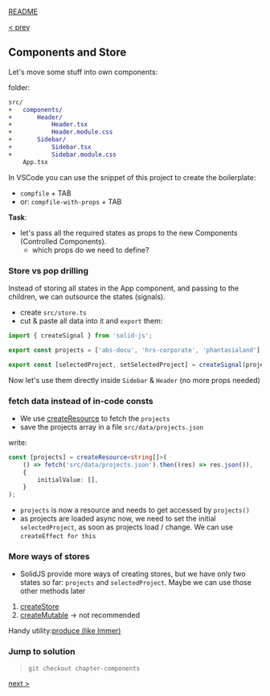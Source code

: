 [README](../README.md)

[< prev](4_Chapter_Layout.md)

## Components and Store

Let's move some stuff into own components:

folder:

```diff
src/
+   components/
+       Header/
+           Header.tsx
+           Header.module.css
+       Sidebar/
+           Sidebar.tsx
+           Sidebar.module.css
    App.tsx
```

In VSCode you can use the snippet of this project to create the boilerplate:

-   `compfile` + TAB
-   or: `compfile-with-props` + TAB

**Task**:

-   let's pass all the required states as props to the new Components (Controlled Components).
    -   which props do we need to define?

### Store vs pop drilling

Instead of storing all states in the App component, and passing to the children, we can outsource the states (signals).

-   create `src/store.ts`
-   cut & paste all data into it and `export` them:

```ts
import { createSignal } from 'solid-js';

export const projects = ['abs-docu', 'hrs-corporate', 'phantasialand'];

export const [selectedProject, setSelectedProject] = createSignal(projects[0]);
```

Now let's use them directly inside `Sidebar` & `Header` (no more props needed)

### fetch data instead of in-code consts

-   We use [createResource](https://www.solidjs.com/docs/latest/api#createresource) to fetch the `projects`
-   save the projects array in a file `src/data/projects.json`

write:

```ts
const [projects] = createResource<string[]>(
    () => fetch('src/data/projects.json').then((res) => res.json()),
    {
        initialValue: [],
    }
);
```

-   `projects` is now a resource and needs to get accessed by `projects()`
-   as projects are loaded async now, we need to set the initial `selectedProject`, as soon as projects load / change.
    We can use `createEffect for this`

### More ways of stores

-   SolidJS provide more ways of creating stores, but we have only two states so far: `projects` and `selectedProject`. Maybe we can use those other methods later

1. [createStore](https://www.solidjs.com/docs/latest/api#createstore)
2. [createMutable](https://www.solidjs.com/docs/latest/api#createmutable) -> not recommended

Handy utility:[produce (like Immer)](https://www.solidjs.com/docs/latest/api#produce)

### Jump to solution

> `git checkout chapter-components`

[next >](6_Chapter_Routing.md)

